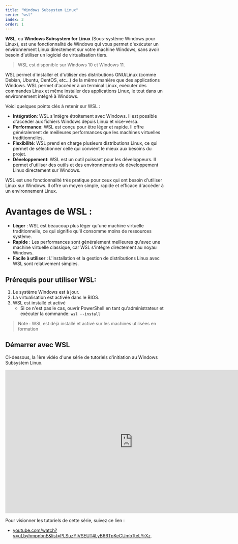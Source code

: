 ```yaml
---
title: "Windows Subsystem Linux"
serie: "wsl"
index: 3
order: 1
---
```


**WSL**, ou **Windows Subsystem for Linux** (Sous-système Windows pour Linux), est une fonctionnalité de Windows qui vous permet d'exécuter un environnement Linux directement sur votre machine Windows, sans avoir besoin d'utiliser un logiciel de virtualisation tiers.

> WSL est disponible sur Windows 10 et Windows 11.

WSL permet d'installer et d'utiliser des distributions GNU/Linux (comme Debian, Ubuntu, CentOS, etc...) de la même manière que des applications Windows. WSL permet d'accéder à un terminal Linux, exécuter des commandes Linux et même installer des applications Linux, le tout dans un environnement intégré à Windows.

Voici quelques points clés à retenir sur WSL :

- **Intégration**: WSL s'intègre étroitement avec Windows. Il est possible d'accéder aux fichiers Windows depuis Linux et vice-versa.
- **Performance**: WSL est conçu pour être léger et rapide. Il offre généralement de meilleures performances que les machines virtuelles traditionnelles.
- **Flexibilité**: WSL prend en charge plusieurs distributions Linux, ce qui permet de sélectionner celle qui convient le mieux aux besoins du projet.
- **Développement**: WSL est un outil puissant pour les développeurs. Il permet d'utiliser des outils et des environnements de développement Linux directement sur Windows.

WSL est une fonctionnalité très pratique pour ceux qui ont besoin d'utiliser Linux sur Windows. Il offre un moyen simple, rapide et efficace d'accéder à un environnement Linux.

# Avantages de WSL :

- **Léger** : WSL est beaucoup plus léger qu'une machine virtuelle traditionnelle, ce qui signifie qu'il consomme moins de ressources système.
- **Rapide** : Les performances sont généralement meilleures qu'avec une machine virtuelle classique, car WSL s'intègre directement au noyau Windows.
- **Facile à utiliser** : L'installation et la gestion de distributions Linux avec WSL sont relativement simples.


## Prérequis pour utiliser WSL:

1. Le système Windows est à jour.
2. La virtualisation est activée dans le BIOS.
3. WSL est installé et activé
    - Si ce n'est pas le cas, ouvrir PowerShell en tant qu'administrateur et exécuter la commande: `wsl --install`

> Note : WSL est déjà installé et activé sur les machines utilisées en formation

## Démarrer avec WSL 

Ci-dessous, la 1ère vidéo d'une série de tutoriels d'initiation au Windows Subsystem Linux.

<iframe width="800" height="450" src="https://www.youtube.com/embed/uLbyhmpnbnE?si=tjEFguliE1QbpqAo" title="YouTube video player" frameborder="0" allow="accelerometer; autoplay; clipboard-write; encrypted-media; gyroscope; picture-in-picture; web-share" referrerpolicy="strict-origin-when-cross-origin" allowfullscreen></iframe>

Pour visionner les tutoriels de cette série, suivez ce lien : 
- [youtube.com/watch?v=uLbyhmpnbnE&list=PLSuzYIVSEUT4LyB66TpKeCUmbTteLYrXz](https://www.youtube.com/watch?v=uLbyhmpnbnE&list=PLSuzYIVSEUT4LyB66TpKeCUmbTteLYrXz).
